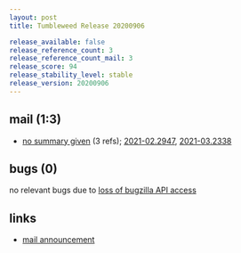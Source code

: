 ```yaml
---
layout: post
title: Tumbleweed Release 20200906

release_available: false
release_reference_count: 3
release_reference_count_mail: 3
release_score: 94
release_stability_level: stable
release_version: 20200906
---
```


## mail (1:3)

- [no summary given](https://github.com/boombatower/tumbleweed-review/issues/10) (3 refs); [2021-02.2947](https://github.com/boombatower/tumbleweed-review/issues/10), [2021-03.2338](https://github.com/boombatower/tumbleweed-review/issues/10)

## bugs (0)

<!--more-->

no relevant bugs due to [loss of bugzilla API access](https://bugzilla.opensuse.org/show_bug.cgi?id=1157722)



## links

- [mail announcement](https://github.com/boombatower/tumbleweed-review/issues/10)
